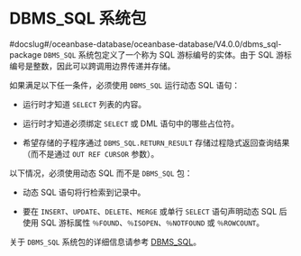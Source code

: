 DBMS_SQL 系统包 
=================================
#docslug#/oceanbase-database/oceanbase-database/V4.0.0/dbms_sql-package
`DBMS_SQL` 系统包定义了一个称为 SQL 游标编号的实体。由于 SQL 游标编号是整数，因此可以跨调用边界传递并存储。

如果满足以下任一条件，必须使用 `DBMS_SQL` 运行动态 SQL 语句：

* 运行时才知道 `SELECT` 列表的内容。

  

* 运行时才知道必须绑定 `SELECT` 或 DML 语句中的哪些占位符。

  

* 希望存储的子程序通过 `DBMS_SQL.RETURN_RESULT` 存储过程隐式返回查询结果（而不是通过 `OUT REF CURSOR` 参数）。

  




以下情况，必须使用动态 SQL 而不是 `DBMS_SQL` 包：

* 动态 SQL 语句将行检索到记录中。

  

* 要在 `INSERT`、`UPDATE`、`DELETE`、`MERGE` 或单行 `SELECT` 语句声明动态 SQL 后使用 SQL 游标属性 `％FOUND`、`％ISOPEN`、`％NOTFOUND` 或 `％ROWCOUNT`。

  




关于 `DBMS_SQL` 系统包的详细信息请参考 [DBMS_SQL](../13.pl-system-package/16.DBMS_SQL/1.dbms_sql-overview-1.md)。

